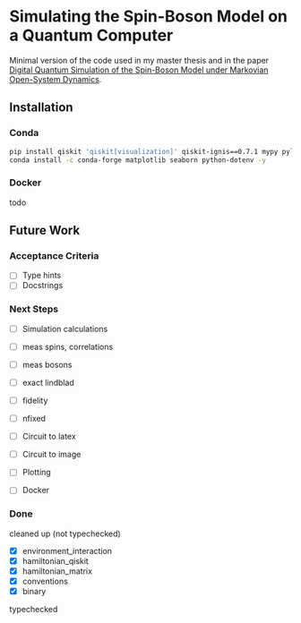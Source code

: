 # Simulating the Spin-Boson Model on a Quantum Computer

Minimal version of the code used in my master thesis and in the paper [Digital Quantum Simulation of the Spin-Boson Model under Markovian Open-System Dynamics](https://www.mdpi.com/1099-4300/24/12/1766).

## Installation

### Conda

```bash
pip install qiskit 'qiskit[visualization]' qiskit-ignis==0.7.1 mypy pylint
conda install -c conda-forge matplotlib seaborn python-dotenv -y
```

### Docker

todo

## Future Work

### Acceptance Criteria

- [ ] Type hints
- [ ] Docstrings

### Next Steps

- [ ] Simulation calculations
- [ ] meas spins, correlations
- [ ] meas bosons
- [ ] exact lindblad
- [ ] fidelity
- [ ] nfixed


- [ ] Circuit to latex
- [ ] Circuit to image
- [ ] Plotting
- [ ] Docker

### Done

cleaned up (not typechecked)

- [x] environment_interaction
- [x] hamiltonian_qiskit
- [x] hamiltonian_matrix
- [x] conventions
- [x] binary

typechecked
